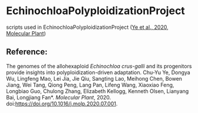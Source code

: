 # EchinochloaPolyploidizationProject
scripts used in EchinochloaPolyploidizationProject ([Ye et al., 2020, Molecular Plant](https://doi.org/10.1016/j.molp.2020.07.001))  
## Reference:  
The genomes of the allohexaploid *Echinochloa crus-galli* and its progenitors provide insights into polyploidization-driven adaptation. Chu-Yu Ye, Dongya Wu, Lingfeng Mao, Lei Jia, Jie Qiu, Sangting Lao, Meihong Chen, Bowen Jiang, Wei Tang, Qiong Peng, Lang Pan, Lifeng Wang, Xiaoxiao Feng, Longbiao Guo, Chulong Zhang, Elizabeth Kellogg, Kenneth Olsen, Lianyang Bai, Longjiang Fan*. *Molecular Plant*, 2020. doi:https://doi.org/10.1016/j.molp.2020.07.001.
